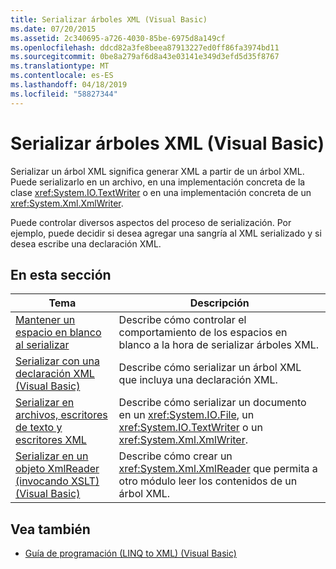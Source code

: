 ```yaml
---
title: Serializar árboles XML (Visual Basic)
ms.date: 07/20/2015
ms.assetid: 2c340695-a726-4030-85be-6975d8a149cf
ms.openlocfilehash: ddcd82a3fe8beea87913227ed0ff86fa3974bd11
ms.sourcegitcommit: 0be8a279af6d8a43e03141e349d3efd5d35f8767
ms.translationtype: MT
ms.contentlocale: es-ES
ms.lasthandoff: 04/18/2019
ms.locfileid: "58827344"
---
```

# <a name="serializing-xml-trees-visual-basic"></a>Serializar árboles XML (Visual Basic)
Serializar un árbol XML significa generar XML a partir de un árbol XML. Puede serializarlo en un archivo, en una implementación concreta de la clase <xref:System.IO.TextWriter> o en una implementación concreta de un <xref:System.Xml.XmlWriter>.  
  
 Puede controlar diversos aspectos del proceso de serialización. Por ejemplo, puede decidir si desea agregar una sangría al XML serializado y si desea escribe una declaración XML.  
  
## <a name="in-this-section"></a>En esta sección  
  
|Tema|Descripción|  
|-----------|-----------------|  
|[Mantener un espacio en blanco al serializar](../../../../visual-basic/programming-guide/concepts/linq/preserving-white-space-while-serializing.md)|Describe cómo controlar el comportamiento de los espacios en blanco a la hora de serializar árboles XML.|  
|[Serializar con una declaración XML (Visual Basic)](../../../../visual-basic/programming-guide/concepts/linq/serializing-with-an-xml-declaration.md)|Describe cómo serializar un árbol XML que incluya una declaración XML.|  
|[Serializar en archivos, escritores de texto y escritores XML](../../../../visual-basic/programming-guide/concepts/linq/serializing-to-files-textwriters-and-xmlwriters.md)|Describe cómo serializar un documento en un <xref:System.IO.File>, un <xref:System.IO.TextWriter> o un <xref:System.Xml.XmlWriter>.|  
|[Serializar en un objeto XmlReader (invocando XSLT) (Visual Basic)](../../../../visual-basic/programming-guide/concepts/linq/serializing-to-an-xmlreader-invoking-xslt.md)|Describe cómo crear un <xref:System.Xml.XmlReader> que permita a otro módulo leer los contenidos de un árbol XML.|  
  
## <a name="see-also"></a>Vea también

- [Guía de programación (LINQ to XML) (Visual Basic)](../../../../visual-basic/programming-guide/concepts/linq/programming-guide-linq-to-xml.md)
